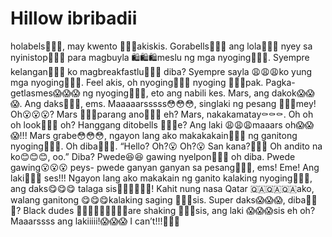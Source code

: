 # Hillow ibribadii
holabels👋👋👋, may kwento 🤲🤲🤲akiskis. Gorabells💪💪💪 ang lola🧓🧓🧓 nyey sa nyinistop🏪🏪🏪 para magbuyla 🛍️🛍️🛍️meslu ng mga nyoging🍌🍌🍌. Syempre kelangan💪💪💪 ko magbreakfastlu🥪🥪🥪 diba? Syempre sayla 😩😩😩ko yung mga nyoging🍌🍌🍌. Feel akis, oh nyoging🍌🍌🍌 nyoging 🍌🍌🍌pak. Pagka-getlasmes😱😱😱 ng nyoging🍌🍌🍌, eto ang nabili kes. Mars, ang dakok😱😱😱. Ang daks🍌🍌🍌, ems. Maaaaarsssss😳😳😳, singlaki ng pesang 📏📏📏mey! Oh😮😮😮? Mars 🐨🐨🐨parang ano🤔🤔🤔 eh? Mars, nakakamatay⚰️⚰️⚰️. Oh oh oh look👀👀👀 oh? Hanggang ditobells 🤭🤭🤭e? Ang laki 😩😩😩maaars oh😱😱😱!!! Mars grabe😳😳😳, ngayon lang ako makakakain🥣🥣🥣 ng ganitong nyoging🍌🍌🍌. Oh diba🤗🤗🤗. “Hello? Oh?😮 Oh?😮 San kana?🤔🤔🤔 Oh andito na ko😊😊😊, oo.” Diba? Pwede😆😆 gawing nyelpon📱📱📱 oh diba. Pwede gawing😮😮😮 peys- pwede ganyan ganyan sa pesang🥰🥰🥰, ems! Eme! Ang laki📏🤯😱 ses!!! Ngayon lang ako makakain ng ganito kalaking nyoging🍌🍌🍌, ang daks😋😋😋 talaga sis💁‍♀️💁‍♀️💁‍♀️! Kahit nung nasa Qatar 🇶🇦🇶🇦🇶🇦ako, walang ganitong 😋😋😋kalaking saging 🍌🍌🍌sis. Super daks😱😱😱, diba🤔🤔🤔? Black dudes 🙎🏿‍♂️🙎🏿‍♂️🙎🏿‍♂️are shaking 🤝🤝🤝sis, ang laki 😱😱😱sis eh oh? Maaarssss ang lakiiiii!😱😱😱 I can’t!!!😤😤😤
